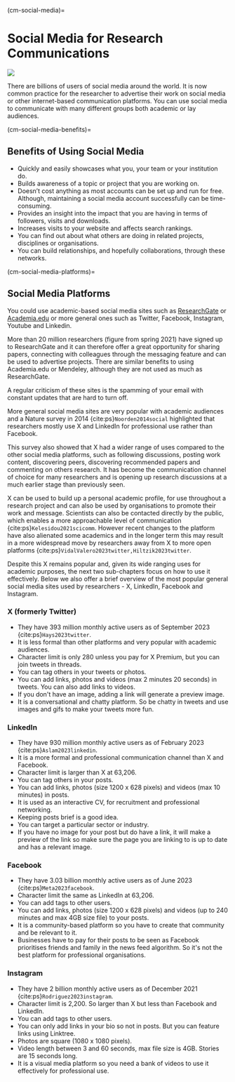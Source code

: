 (cm-social-media)=
# Social Media for Research Communications
[![](https://img.shields.io/static/v1?label=pathway&message=Early%20Career%20Researchers&color=blue)](/early-career-researchers.md)

There are billions of users of social media around the world.
It is now common practice for the researcher to advertise their work on social media or other internet-based communication platforms.
You can use social media to communicate with many different groups both academic or lay audiences.

(cm-social-media-benefits)=
## Benefits of Using Social Media

* Quickly and easily showcases what you, your team or your institution do.
* Builds awareness of a topic or project that you are working on.
* Doesn’t cost anything as most accounts can be set up and run for free.
Although, maintaining a social media account successfully can be time-consuming.
* Provides an insight into the impact that you are having in terms of followers, visits and downloads.
* Increases visits to your website and affects search rankings.
* You can find out about what others are doing in related projects, disciplines or organisations.
* You can build relationships, and hopefully collaborations, through these networks.

(cm-social-media-platforms)=
## Social Media Platforms

You could use academic-based social media sites such as [ResearchGate](https://www.researchgate.net/) or [Academia.edu](https://www.academia.edu/) or more general ones such as Twitter, Facebook, Instagram, Youtube and Linkedin.

More than 20 million researchers (figure from spring 2021) have signed up to ResearchGate and it can therefore offer a great opportunity for sharing papers, connecting with colleagues through the messaging feature and can be used to advertise projects.
There are similar benefits to using Academia.edu or Mendeley, although they are not used as much as ResearchGate.

A regular criticism of these sites is the spamming of your email with constant updates that are hard to turn off.

More general social media sites are very popular with academic audiences and a Nature survey in 2014 {cite:ps}`Noorden2014social` highlighted that researchers mostly use X and LinkedIn for professional use rather than Facebook.

This survey also showed that X had a wider range of uses compared to the other social media platforms, such as following discussions, posting work content, discovering peers, discovering recommended papers and commenting on others research.
It has become the communication channel of choice for many researchers and is opening up research discussions at a much earlier stage than previously seen.

X can be used to build up a personal academic profile, for use throughout a research project and can also be used by organisations to promote their work and message.
Scientists can also be contacted directly by the public, which enables a more approachable level of communication {cite:ps}`Kelesidou2021scicomm`.
However recent changes to the platform have also alienated some academics and in the longer term this may result in a more widespread move by researchers away from X to more open platforms {cite:ps}`VidalValero2023twitter,Hiltzik2023twitter`.

Despite this X remains popular and, given its wide ranging uses for academic purposes, the next two sub-chapters focus on how to use it effectively.
Below we also offer a brief overview of the most popular general social media sites used by researchers - X, LinkedIn, Facebook and Instagram.

### X (formerly Twitter)

* They have 393 million monthly active users as of September 2023 {cite:ps}`Hays2023twitter`.
* It is less formal than other platforms and very popular with academic audiences.
* Character limit is only 280 unless you pay for X Premium, but you can join tweets in threads.
* You can tag others in your tweets or photos.
* You can add links, photos and videos (max 2 minutes 20 seconds) in tweets. You can also add links to videos.
* If you don't have an image, adding a link will generate a preview image.
* It is a conversational and chatty platform. So be chatty in tweets and use images and gifs to make your tweets more fun.

### LinkedIn

* They have 930 million monthly active users as of February 2023 {cite:ps}`Aslam2023linkedin`.
* It is a more formal and professional communication channel than X and Facebook.
* Character limit is larger than X at 63,206.
* You can tag others in your posts.
* You can add links, photos (size 1200 x 628 pixels) and videos (max 10 minutes) in posts.
* It is used as an interactive CV, for recruitment and professional networking.
* Keeping posts brief is a good idea.
* You can target a particular sector or industry.
* If you have no image for your post but do have a link, it will make a preview of the link so make sure the page you are linking to is up to date and has a relevant image.

### Facebook

* They have 3.03 billion monthly active users as of June 2023 {cite:ps}`Meta2023facebook`.
* Character limit the same as LinkedIn at 63,206.
* You can add tags to other users.
* You can add links, photos (size 1200 x 628 pixels) and videos (up to 240 minutes and max 4GB size file) to your posts.
* It is a community-based platform so you have to create that community and be relevant to it.
* Businesses have to pay for their posts to be seen as Facebook prioritises friends and family in the news feed algorithm.
So it's not the best platform for professional organisations.

### Instagram

* They have 2 billion monthly active users as of December 2021 {cite:ps}`Rodriguez2023instagram`.
* Character limit is 2,200.
So larger than X but less than Facebook and LinkedIn.
* You can add tags to other users.
* You can only add links in your bio so not in posts.
But you can feature links using Linktree.
* Photos are square (1080 x 1080 pixels).
* Video length between 3 and 60 seconds, max file size is 4GB.
Stories are 15 seconds long.
* It is a visual media platform so you need a bank of videos to use it effectively for professional use.
